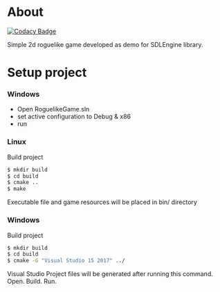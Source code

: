 # About

[![Codacy Badge](https://api.codacy.com/project/badge/Grade/5b5e294f070e4a97a5e4e1b5e059d5c1)](https://app.codacy.com/app/DmitryFrolov/roguelikeKD?utm_source=github.com&utm_medium=referral&utm_content=DmitryFrolov/roguelikeKD&utm_campaign=Badge_Grade_Dashboard)

Simple 2d roguelike game developed as demo for SDLEngine library.

# Setup project
### Windows
 - Open RoguelikeGame.sln
 - set active configuration to Debug & x86
 - run

### Linux
 Build project
   ```sh
   $ mkdir build
   $ cd build
   $ cmake ..
   $ make
   ```
Executable file and game resources will be placed in bin/ directory

### Windows
 Build project
   ```sh
   $ mkdir build
   $ cd build
   $ cmake -G "Visual Studio 15 2017" ../
   ```
Visual Studio Project files will be generated after running this command. Open. Build. Run.
